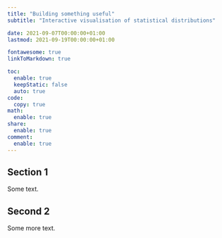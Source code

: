 ```yaml
---
title: "Building something useful"
subtitle: "Interactive visualisation of statistical distributions"

date: 2021-09-07T00:00:00+01:00
lastmod: 2021-09-19T00:00:00+01:00

fontawesome: true
linkToMarkdown: true

toc:
  enable: true
  keepStatic: false
  auto: true
code:
  copy: true
math:
  enable: true
share:
  enable: true
comment:
  enable: true
---
```



## Section 1

Some text.

## Second 2

Some more text.
